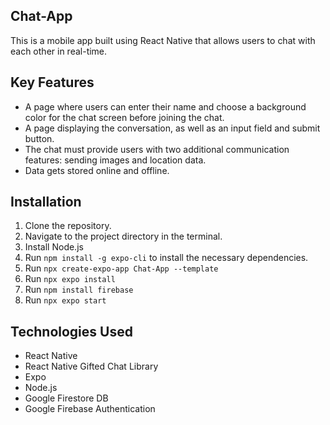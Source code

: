 ## Chat-App

This is a mobile app built using React Native that allows users to chat with each other in real-time.

## Key Features

- A page where users can enter their name and choose a background color for the chat screen
before joining the chat.
- A page displaying the conversation, as well as an input field and submit button.
- The chat must provide users with two additional communication features: sending images
and location data.
- Data gets stored online and offline.

## Installation

1. Clone the repository.
2. Navigate to the project directory in the terminal.
3. Install Node.js
4. Run `npm install -g expo-cli` to install the necessary dependencies.
3. Run `npx create-expo-app Chat-App --template`
4. Run `npx expo install`
5. Run `npm install firebase`
6. Run `npx expo start`

## Technologies Used

- React Native
- React Native Gifted Chat Library
- Expo
- Node.js
- Google Firestore DB
- Google Firebase Authentication